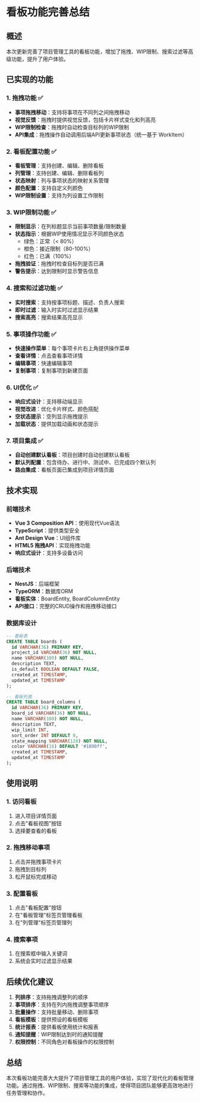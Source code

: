 # 看板功能完善总结

## 概述
本次更新完善了项目管理工具的看板功能，增加了拖拽、WIP限制、搜索过滤等高级功能，提升了用户体验。

## 已实现的功能

### 1. 拖拽功能 ✅
- **事项拖拽移动**：支持将事项在不同列之间拖拽移动
- **视觉反馈**：拖拽时提供视觉反馈，包括卡片样式变化和列高亮
- **WIP限制检查**：拖拽时自动检查目标列的WIP限制
- **API集成**：拖拽操作自动调用后端API更新事项状态（统一基于 WorkItem）

### 2. 看板配置功能 ✅
- **看板管理**：支持创建、编辑、删除看板
- **列管理**：支持创建、编辑、删除看板列
- **状态映射**：列与事项状态的映射关系管理
- **颜色配置**：支持自定义列颜色
- **WIP限制设置**：支持为列设置工作限制

### 3. WIP限制功能 ✅
- **限制显示**：在列标题显示当前事项数量/限制数量
- **状态指示**：根据WIP使用情况显示不同颜色状态
  - 绿色：正常（< 80%）
  - 橙色：接近限制（80-100%）
  - 红色：已满（100%）
- **拖拽验证**：拖拽时检查目标列是否已满
- **警告提示**：达到限制时显示警告信息

### 4. 搜索和过滤功能 ✅
- **实时搜索**：支持按事项标题、描述、负责人搜索
- **即时过滤**：输入时实时过滤显示结果
- **搜索高亮**：搜索结果高亮显示

### 5. 事项操作功能 ✅
- **快速操作菜单**：每个事项卡片右上角提供操作菜单
- **查看详情**：点击查看事项详情
- **编辑事项**：快速编辑事项
- **复制事项**：复制事项到新建页面

### 6. UI优化 ✅
- **响应式设计**：支持移动端显示
- **视觉改进**：优化卡片样式、颜色搭配
- **空状态提示**：空列显示拖拽提示
- **加载状态**：提供加载动画和状态提示

### 7. 项目集成 ✅
- **自动创建默认看板**：项目创建时自动创建默认看板
- **默认列配置**：包含待办、进行中、测试中、已完成四个默认列
- **路由集成**：看板页面已集成到项目详情页面

## 技术实现

### 前端技术
- **Vue 3 Composition API**：使用现代Vue语法
- **TypeScript**：提供类型安全
- **Ant Design Vue**：UI组件库
- **HTML5 拖拽API**：实现拖拽功能
- **响应式设计**：支持多设备访问

### 后端技术
- **NestJS**：后端框架
- **TypeORM**：数据库ORM
- **看板实体**：BoardEntity, BoardColumnEntity
- **API接口**：完整的CRUD操作和拖拽移动接口

### 数据库设计
```sql
-- 看板表
CREATE TABLE boards (
  id VARCHAR(36) PRIMARY KEY,
  project_id VARCHAR(36) NOT NULL,
  name VARCHAR(100) NOT NULL,
  description TEXT,
  is_default BOOLEAN DEFAULT FALSE,
  created_at TIMESTAMP,
  updated_at TIMESTAMP
);

-- 看板列表
CREATE TABLE board_columns (
  id VARCHAR(36) PRIMARY KEY,
  board_id VARCHAR(36) NOT NULL,
  name VARCHAR(100) NOT NULL,
  description TEXT,
  wip_limit INT,
  sort_order INT DEFAULT 0,
  state_mapping VARCHAR(128) NOT NULL,
  color VARCHAR(16) DEFAULT '#1890ff',
  created_at TIMESTAMP,
  updated_at TIMESTAMP
);
```

## 使用说明

### 1. 访问看板
1. 进入项目详情页面
2. 点击"看板视图"按钮
3. 选择要查看的看板

### 2. 拖拽移动事项
1. 点击并拖拽事项卡片
2. 拖拽到目标列
3. 松开鼠标完成移动

### 3. 配置看板
1. 点击"看板配置"按钮
2. 在"看板管理"标签页管理看板
3. 在"列管理"标签页管理列

### 4. 搜索事项
1. 在搜索框中输入关键词
2. 系统会实时过滤显示结果

## 后续优化建议

1. **列排序**：支持拖拽调整列的顺序
2. **事项排序**：支持在列内拖拽调整事项顺序
3. **批量操作**：支持批量移动、删除事项
4. **看板模板**：提供预设的看板模板
5. **统计报表**：提供看板使用统计和报表
6. **通知提醒**：WIP限制达到时的通知提醒
7. **权限控制**：不同角色对看板操作的权限控制

## 总结

本次看板功能完善大大提升了项目管理工具的用户体验，实现了现代化的看板管理功能。通过拖拽、WIP限制、搜索等功能的集成，使得项目团队能够更高效地进行任务管理和协作。
